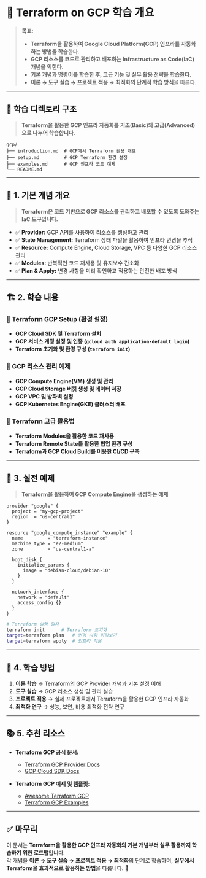 # 📂 Terraform on GCP 학습 개요

> **목표:**  
> - **Terraform을 활용하여 Google Cloud Platform(GCP) 인프라를 자동화하는 방법을 학습**한다.  
> - **GCP 리소스를 코드로 관리하고 배포하는 Infrastructure as Code(IaC) 개념을 익힌다.**  
> - **기본 개념과 명령어를 학습한 후, 고급 기능 및 실무 활용 전략을 학습한다.**  
> - **이론 → 도구 실습 → 프로젝트 적용 → 최적화의 단계적 학습 방식**을 따른다.  

---

## 📂 **학습 디렉토리 구조**  
> **Terraform을 활용한 GCP 인프라 자동화를 기초(Basic)와 고급(Advanced)으로 나누어 학습합니다.**  

```
gcp/
├── introduction.md  # GCP에서 Terraform 활용 개요
├── setup.md         # GCP Terraform 환경 설정
├── examples.md      # GCP 인프라 코드 예제
└── README.md
```

---

## 📖 **1. 기본 개념 개요**
> **Terraform은 코드 기반으로 GCP 리소스를 관리하고 배포할 수 있도록 도와주는 IaC 도구입니다.**

- ✅ **Provider:** GCP API를 사용하여 리소스를 생성하고 관리  
- ✅ **State Management:** Terraform 상태 파일을 활용하여 인프라 변경을 추적  
- ✅ **Resource:** Compute Engine, Cloud Storage, VPC 등 다양한 GCP 리소스 관리  
- ✅ **Modules:** 반복적인 코드 재사용 및 유지보수 간소화  
- ✅ **Plan & Apply:** 변경 사항을 미리 확인하고 적용하는 안전한 배포 방식  

---

## 🏗 **2. 학습 내용**
### 📌 Terraform GCP Setup (환경 설정)
- **GCP Cloud SDK 및 Terraform 설치**
- **GCP 서비스 계정 설정 및 인증 (`gcloud auth application-default login`)**
- **Terraform 초기화 및 환경 구성 (`terraform init`)**

### 📌 GCP 리소스 관리 예제
- **GCP Compute Engine(VM) 생성 및 관리**
- **GCP Cloud Storage 버킷 생성 및 데이터 저장**
- **GCP VPC 및 방화벽 설정**
- **GCP Kubernetes Engine(GKE) 클러스터 배포**

### 📌 Terraform 고급 활용법
- **Terraform Modules을 활용한 코드 재사용**
- **Terraform Remote State를 활용한 협업 환경 구성**
- **Terraform과 GCP Cloud Build를 이용한 CI/CD 구축**

---

## 🚀 **3. 실전 예제**
> **Terraform을 활용하여 GCP Compute Engine을 생성하는 예제**

```hcl
provider "google" {
  project = "my-gcp-project"
  region  = "us-central1"
}

resource "google_compute_instance" "example" {
  name         = "terraform-instance"
  machine_type = "e2-medium"
  zone         = "us-central1-a"

  boot_disk {
    initialize_params {
      image = "debian-cloud/debian-10"
    }
  }

  network_interface {
    network = "default"
    access_config {}
  }
}
```

```sh
# Terraform 실행 절차
terraform init      # Terraform 초기화
target=terraform plan   # 변경 사항 미리보기
target=terraform apply  # 인프라 적용
```

---

## 🎯 **4. 학습 방법**
1. **이론 학습** → Terraform의 GCP Provider 개념과 기본 설정 이해  
2. **도구 실습** → GCP 리소스 생성 및 관리 실습  
3. **프로젝트 적용** → 실제 프로젝트에서 Terraform을 활용한 GCP 인프라 자동화  
4. **최적화 연구** → 성능, 보안, 비용 최적화 전략 연구  

---

## 📚 **5. 추천 리소스**
- **Terraform GCP 공식 문서:**  
  - [Terraform GCP Provider Docs](https://registry.terraform.io/providers/hashicorp/google/latest/docs)  
  - [GCP Cloud SDK Docs](https://cloud.google.com/sdk/docs)  

- **Terraform GCP 예제 및 템플릿:**  
  - [Awesome Terraform GCP](https://github.com/terraform-google-modules)  
  - [Terraform GCP Examples](https://github.com/hashicorp/terraform-guides)  

---

## ✅ **마무리**
이 문서는 **Terraform을 활용한 GCP 인프라 자동화의 기본 개념부터 실무 활용까지 학습하기 위한 로드맵**입니다.  
각 개념을 **이론 → 도구 실습 → 프로젝트 적용 → 최적화**의 단계로 학습하며, **실무에서 Terraform을 효과적으로 활용하는 방법**을 다룹니다. 🚀